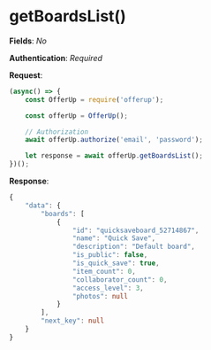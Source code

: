 # getBoardsList()


**Fields**: _No_


**Authentication**: _Required_


**Request**:

```ts
(async() => {
    const OfferUp = require('offerup');

    const offerUp = OfferUp();

    // Authorization
    await offerUp.authorize('email', 'password');

    let response = await offerUp.getBoardsList();
})();
```


**Response**:

```ts
{
    "data": {
        "boards": [
            {
                "id": "quicksaveboard_52714867",
                "name": "Quick Save",
                "description": "Default board",
                "is_public": false,
                "is_quick_save": true,
                "item_count": 0,
                "collaborator_count": 0,
                "access_level": 3,
                "photos": null
            }
        ],
        "next_key": null
    }
}
```